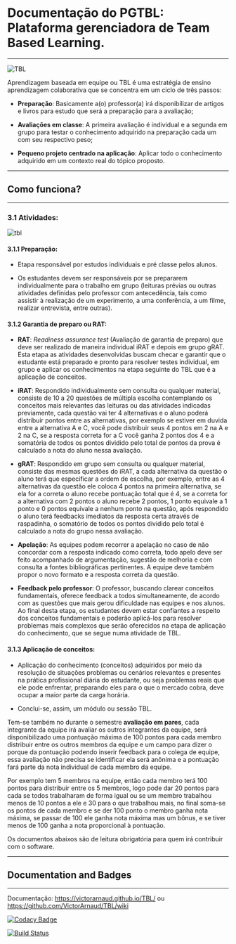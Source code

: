 # Documentação do PGTBL: Plataforma gerenciadora de Team Based Learning.
***

![TBL](https://user-images.githubusercontent.com/14116020/27844653-b26ac236-60fa-11e7-9e87-b105b4878180.png)

Aprendizagem baseada em equipe ou TBL é uma estratégia de ensino aprendizagem colaborativa que se concentra em um ciclo de três passos:
 
* **Preparação**: Basicamente a(o) professor(a) irá disponibilizar de artigos e livros para estudo que será a preparação para a avaliação;
 
* **Avaliações em classe**: A primeira avaliação é individual e a segunda em grupo para testar o conhecimento adquirido na preparação cada um com seu respectivo peso;
 
* **Pequeno projeto centrado na aplicação**: Aplicar todo o conhecimento adquirido em um contexto real do tópico proposto.

***
## Como funciona?
***

### 3.1 Atividades:
 
![tbl](https://user-images.githubusercontent.com/14116020/36345612-6802041a-1415-11e8-8fc2-21cc84d39553.png)

#### 3.1.1 Preparação:
 
* Etapa responsável por estudos individuais e pré classe pelos alunos.
 
* Os estudantes devem ser responsáveis por se prepararem individualmente para o trabalho em grupo (leituras prévias ou outras atividades definidas pelo professor com antecedência, tais como assistir à realização de um experimento, a uma conferência, a um filme, realizar entrevista, entre outras).
 
#### 3.1.2 Garantia de preparo ou RAT:
 
* **RAT**: _Readiness assurance test_ (Avaliação de garantia de preparo) que deve ser realizado de maneira individual iRAT e depois em grupo gRAT. Esta etapa as atividades desenvolvidas buscam checar e garantir que o estudante está preparado e pronto para resolver testes individual, em grupo e aplicar os conhecimentos na etapa seguinte do TBL que é a aplicação de conceitos.
 
* **iRAT**: Respondido individualmente sem consulta ou qualquer material, consiste de 10 a 20 questões de múltipla escolha contemplando os conceitos mais relevantes das leituras ou das atividades indicadas previamente, cada questão vai ter 4 alternativas e o aluno poderá distribuir pontos entre as alternativas, por exemplo se estiver em duvida entre a alternativa A e C, você pode distribuir seus 4 pontos em 2 na A e 2 na C, se a resposta correta for a C você ganha 2 pontos dos 4 e a somatória de todos os pontos dividido pelo total de pontos da prova é calculado a nota do aluno nessa avaliação.
 
* **gRAT**: Respondido em grupo sem consulta ou qualquer material, consiste das mesmas questões do iRAT, a cada alternativa da questão o aluno terá que especificar a ordem de escolha, por exemplo, entre as 4 alternativas da questão ele coloca 4 pontos na primeira alternativa, se ela for a correta o aluno recebe pontuação total que é 4, se a correta for a alternativa com 2 pontos o aluno recebe 2 pontos, 1 ponto equivale a 1 ponto e 0 pontos equivale a nenhum ponto na questão, após respondido o aluno terá feedbacks imediatos da resposta certa através de raspadinha, o somatório de todos os pontos dividido pelo total é calculado a nota do grupo nessa avaliação.
 
* **Apelação**: As equipes podem recorrer a apelação no caso de não concordar com a resposta indicado como correta, todo apelo deve ser feito acompanhado de argumentação, sugestão de melhoria e com consulta a fontes bibliográficas pertinentes. A equipe deve também propor o novo formato e a resposta correta da questão.
 
* **Feedback pelo professor**: O professor, buscando clarear conceitos fundamentais, oferece feedback a todos simultaneamente, de acordo com as questões que mais gerou dificuldade nas equipes e nos alunos. Ao final desta etapa, os estudantes devem estar confiantes a respeito dos conceitos fundamentais e poderão aplicá-los para resolver problemas mais complexos que serão oferecidos na etapa de aplicação do conhecimento, que se segue numa atividade de TBL.

#### 3.1.3 Aplicação de conceitos:
 
* Aplicação do conhecimento (conceitos) adquiridos por meio da resolução de situações problemas ou cenários relevantes e presentes na prática profissional diária do estudante, ou seja problemas reais que ele pode enfrentar, preparando eles para o que o mercado cobra, deve ocupar a maior parte da carga horária.
 
* Conclui-se, assim, um módulo ou sessão TBL.
 
Tem-se também no durante o semestre **avaliação em pares**, cada integrante da equipe irá avaliar os outros integrantes da equipe, será disponibilizado uma pontuação máxima de 100 pontos para cada membro distribuir entre os outros membros da equipe e um campo para dizer o porque da pontuação podendo inserir feedback para o colega de equipe, essa avaliação não precisa se identificar ela será anônima e a pontuação fará parte da nota individual de cada membro da equipe.
 
Por exemplo tem 5 membros na equipe, então cada membro terá 100 pontos para distribuir entre os 5 membros, logo pode dar 20 pontos para cada se todos trabalharam de forma igual ou se um membro trabalhou menos de 10 pontos a ele e 30 para o que trabalhou mais, no final soma-se os pontos de cada membro e se der 100 ponto o membro ganha nota máxima, se passar de 100 ele ganha nota máxima mas um bônus, e se tiver menos de 100 ganha a nota proporcional à pontuação.

Os documentos abaixos são de leitura obrigatória para quem irá contribuir com o software.

***
## Documentation and Badges
***

Documentação: https://victorarnaud.github.io/TBL/ ou https://github.com/VictorArnaud/TBL/wiki

[![Codacy Badge](https://api.codacy.com/project/badge/Grade/bcbcac621e1847e7af8e61bc202a03c6)](https://www.codacy.com/app/VictorArnaud/TBL?utm_source=github.com&amp;utm_medium=referral&amp;utm_content=TeamBasedLearning/TBL&amp;utm_campaign=Badge_Grade)

[![Build Status](https://travis-ci.org/VictorArnaud/TBL.svg?branch=master)](https://travis-ci.org/VictorArnaud/TBL)
